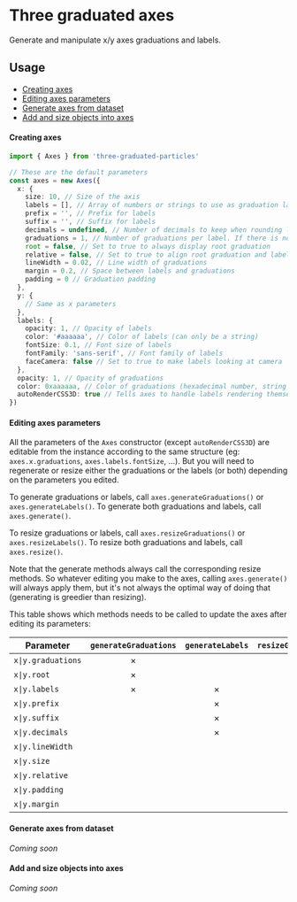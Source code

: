 # Three graduated axes

Generate and manipulate x/y axes graduations and labels.

## Usage

- [Creating axes](#creating-axes)
- [Editing axes parameters](#editing-axes-parameters)
- [Generate axes from dataset](#generate-axes-from-dataset)
- [Add and size objects into axes](#add-and-size-objects-into-axes)

#### Creating axes

```typescript
import { Axes } from 'three-graduated-particles'

// These are the default parameters
const axes = new Axes({
  x: {
    size: 10, // Size of the axis
    labels = [], // Array of numbers or strings to use as graduation labels
    prefix = '', // Prefix for labels
    suffix = '', // Suffix for labels
    decimals = undefined, // Number of decimals to keep when rounding labels, set to undefined to disable rounding
    graduations = 1, // Number of graduations per label. If there is no label, it will be used as the total number of graduations.
    root = false, // Set to true to always display root graduation
    relative = false, // Set to true to align root graduation and labels at 0
    lineWidth = 0.02, // Line width of graduations
    margin = 0.2, // Space between labels and graduations
    padding = 0 // Graduation padding
  },
  y: {
    // Same as x parameters
  },
  labels: {
    opacity: 1, // Opacity of labels
    color: '#aaaaaa', // Color of labels (can only be a string)
    fontSize: 0.1, // Font size of labels
    fontFamily: 'sans-serif', // Font family of labels
    faceCamera: false // Set to true to make labels looking at camera
  },
  opacity: 1, // Opacity of graduations
  color: 0xaaaaaa, // Color of graduations (hexadecimal number, string or Color instance)
  autoRenderCSS3D: true // Tells axes to handle labels rendering themself by creating a CSS3DRenderer and syncing it with axes rendering
})
```

#### Editing axes parameters

All the parameters of the `Axes` constructor (except `autoRenderCSS3D`) are editable from the instance according to the same structure (eg: `axes.x.graduations`, `axes.labels.fontSize`, ...). But you will need to regenerate or resize either the graduations or the labels (or both) depending on the parameters you edited.

To generate graduations or labels, call `axes.generateGraduations()` or `axes.generateLabels()`.
To generate both graduations and labels, call `axes.generate()`.

To resize graduations or labels, call `axes.resizeGraduations()` or `axes.resizeLabels()`.
To resize both graduations and labels, call `axes.resize()`.

Note that the generate methods always call the corresponding resize methods. So whatever editing you make to the axes, calling `axes.generate()` will always apply them, but it's not always the optimal way of doing that (generating is greedier than resizing).

This table shows which methods needs to be called to update the axes after editing its parameters:

| Parameter | `generateGraduations` | `generateLabels` | `resizeGraduations` | `resizeLabels` |
|-|:-:|:-:|:-:|:-:|
| `x\|y.graduations` | × | | | |
| `x\|y.root` | × | | | |
| `x\|y.labels` | × | × | | |
| `x\|y.prefix` | | × | | |
| `x\|y.suffix` | | × | | |
| `x\|y.decimals` | | × | | |
| `x\|y.lineWidth` | | | × | |
| `x\|y.size` | | | × | × |
| `x\|y.relative` | | | × | × |
| `x\|y.padding` | | | × | × |
| `x\|y.margin` | | | | × |

#### Generate axes from dataset

*Coming soon*

#### Add and size objects into axes

*Coming soon*
